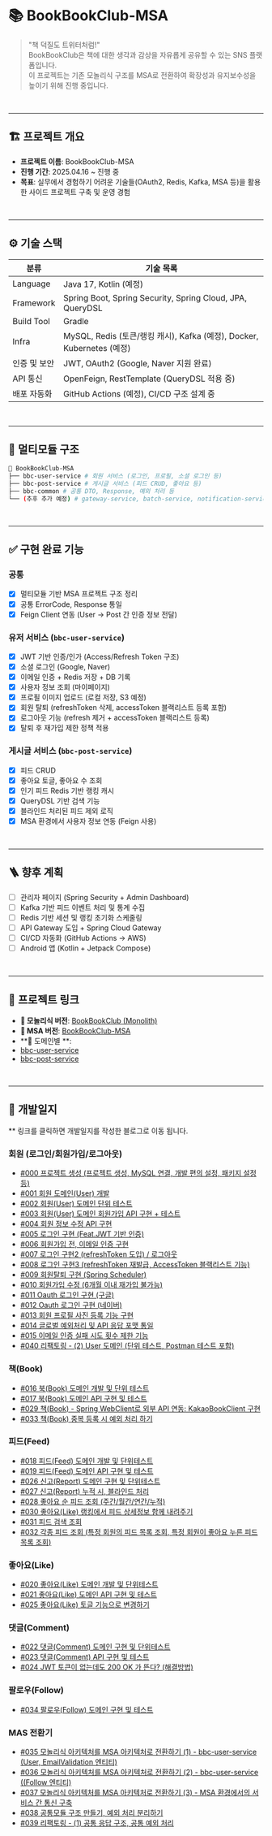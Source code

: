 # 📚 BookBookClub-MSA

> "책 덕질도 트위터처럼!"  
> BookBookClub은 책에 대한 생각과 감상을 자유롭게 공유할 수 있는 SNS 플랫폼입니다.  
> 이 프로젝트는 기존 모놀리식 구조를 MSA로 전환하여 확장성과 유지보수성을 높이기 위해 진행 중입니다.

<br>

----

## 🏗️ 프로젝트 개요

- **프로젝트 이름**: BookBookClub-MSA
- **진행 기간**: 2025.04.16 ~ 진행 중
- **목표**: 실무에서 경험하기 어려운 기술들(OAuth2, Redis, Kafka, MSA 등)을 활용한 사이드 프로젝트 구축 및 운영 경험

<br>

----


## ⚙️ 기술 스택

| 분류           | 기술 목록                                                                 |
|----------------|--------------------------------------------------------------------------|
| Language       | Java 17, Kotlin (예정)                                                   |
| Framework      | Spring Boot, Spring Security, Spring Cloud, JPA, QueryDSL                |
| Build Tool     | Gradle                                                                   |
| Infra          | MySQL, Redis (토큰/랭킹 캐시), Kafka (예정), Docker, Kubernetes (예정)   |
| 인증 및 보안   | JWT, OAuth2 (Google, Naver 지원 완료)                                     |
| API 통신       | OpenFeign, RestTemplate (QueryDSL 적용 중)                               |
| 배포 자동화     | GitHub Actions (예정), CI/CD 구조 설계 중                                |

<br>

----

## 🧱 멀티모듈 구조

```bash
📁 BookBookClub-MSA
├── bbc-user-service # 회원 서비스 (로그인, 프로필, 소셜 로그인 등)
├── bbc-post-service # 게시글 서비스 (피드 CRUD, 좋아요 등)
├── bbc-common # 공통 DTO, Response, 예외 처리 등
└── (추후 추가 예정) # gateway-service, batch-service, notification-service 등
```

<br>

----


## ✅ 구현 완료 기능

### 공통
- [x] 멀티모듈 기반 MSA 프로젝트 구조 정리
- [x] 공통 ErrorCode, Response 통일
- [x] Feign Client 연동 (User → Post 간 인증 정보 전달)

### 유저 서비스 (`bbc-user-service`)
- [x] JWT 기반 인증/인가 (Access/Refresh Token 구조)
- [x] 소셜 로그인 (Google, Naver)
- [x] 이메일 인증 + Redis 저장 + DB 기록
- [x] 사용자 정보 조회 (마이페이지)
- [x] 프로필 이미지 업로드 (로컬 저장, S3 예정)
- [x] 회원 탈퇴 (refreshToken 삭제, accessToken 블랙리스트 등록 포함)
- [x] 로그아웃 기능 (refresh 제거 + accessToken 블랙리스트 등록)
- [x] 탈퇴 후 재가입 제한 정책 적용

### 게시글 서비스 (`bbc-post-service`)
- [x] 피드 CRUD
- [x] 좋아요 토글, 좋아요 수 조회
- [x] 인기 피드 Redis 기반 랭킹 캐시
- [x] QueryDSL 기반 검색 기능
- [x] 블라인드 처리된 피드 제외 로직
- [x] MSA 환경에서 사용자 정보 연동 (Feign 사용)

<br>

----

## 🪜 향후 계획

- [ ] 관리자 페이지 (Spring Security + Admin Dashboard)
- [ ] Kafka 기반 피드 이벤트 처리 및 통계 수집
- [ ] Redis 기반 세션 및 랭킹 초기화 스케줄링
- [ ] API Gateway 도입 + Spring Cloud Gateway
- [ ] CI/CD 자동화 (GitHub Actions → AWS)
- [ ] Android 앱 (Kotlin + Jetpack Compose)

<br>

----

## 📌 프로젝트 링크

- **🧱 모놀리식 버전**: [BookBookClub (Monolith)](https://github.com/ddururiiiiiii/bookbookclub)
- **📁 MSA 버전**: [BookBookClub-MSA](https://github.com/ddururiiiiiii/BookBookClub-MSA)
- **📄 도메인별 **:
-   [bbc-user-service](https://github.com/ddururiiiiiii/bbc-user-service)
-   [bbc-post-service](https://github.com/ddururiiiiiii/bbc-post-service)


<br>

----

## 📕 개발일지
** 링크를 클릭하면 개발일지를 작성한 블로그로 이동 됩니다.

### 회원 (로그인/회원가입/로그아웃)
- [#000 프로젝트 생성 (프로젝트 생성, MySQL 연결, 개발 편의 설정, 패키지 설정 등)](https://ddururiiiiiii.tistory.com/598)
- [#001 회원 도메인(User) 개발](https://ddururiiiiiii.tistory.com/604)
- [#002 회원(User) 도메인 단위 테스트](https://ddururiiiiiii.tistory.com/605)
- [#003 회원(User) 도메인 회원가입 API 구현 + 테스트](https://ddururiiiiiii.tistory.com/608)
- [#004 회원 정보 수정 API 구현](https://ddururiiiiiii.tistory.com/610)
- [#005 로그인 구현 (Feat.JWT 기반 인증)](https://ddururiiiiiii.tistory.com/611)
- [#006 회원가입 전, 이메일 인증 구현](https://ddururiiiiiii.tistory.com/613)
- [#007 로그인 구현2 (refreshToken 도입) / 로그아웃](https://ddururiiiiiii.tistory.com/614)
- [#008 로그인 구현3 (refreshToken 재발급, AccessToken 블랙리스트 기능)](https://ddururiiiiiii.tistory.com/615)
- [#009 회원탈퇴 구현 (Spring Scheduler)](https://ddururiiiiiii.tistory.com/616)
- [#010 회원가입 수정 (6개월 이내 재가입 불가능)](https://ddururiiiiiii.tistory.com/617)
- [#011 Oauth 로그인 구현 (구글)](https://ddururiiiiiii.tistory.com/618)
- [#012 Oauth 로그인 구현 (네이버)](https://ddururiiiiiii.tistory.com/619)
- [#013 회원 프로필 사진 등록 기능 구현](https://ddururiiiiiii.tistory.com/620)
- [#014 글로벌 예외처리 및 API 응답 포맷 통일](https://ddururiiiiiii.tistory.com/621)
- [#015 이메일 인증 실패 시도 횟수 제한 기능](https://ddururiiiiiii.tistory.com/623)
- [#040 리팩토링 - (2) User 도메인 (단위 테스트, Postman 테스트 포함)](https://ddururiiiiiii.tistory.com/676)

### 책(Book)
- [#016 북(Book) 도메인 개발 및 단위 테스트](https://ddururiiiiiii.tistory.com/637)
- [#017 북(Book) 도메인 API 구현 및 테스트](https://ddururiiiiiii.tistory.com/639)
- [#029 책(Book) - Spring WebClient로 외부 API 연동: KakaoBookClient 구현](https://ddururiiiiiii.tistory.com/653)
- [#033 책(Book) 중복 등록 시 예외 처리 하기](https://ddururiiiiiii.tistory.com/658)

### 피드(Feed)
- [#018 피드(Feed) 도메인 개발 및 단위테스트](https://ddururiiiiiii.tistory.com/640)
- [#019 피드(Feed) 도메인 API 구현 및 테스트](https://ddururiiiiiii.tistory.com/641)
- [#026 신고(Report) 도메인 구현 및 단위테스트](https://ddururiiiiiii.tistory.com/650)
- [#027 신고(Report) 누적 시, 블라인드 처리](https://ddururiiiiiii.tistory.com/651)
- [#028 좋아요 순 피드 조회 (주간/월간/연간/누적)](https://ddururiiiiiii.tistory.com/652)
- [#030 좋아요(Like) 랭킹에서 피드 상세정보 함께 내려주기](https://ddururiiiiiii.tistory.com/654)
- [#031 피드 검색 조회](https://ddururiiiiiii.tistory.com/656)
- [#032 각종 피드 조회 (특정 회원의 피드 목록 조회, 특정 회원이 좋아요 누른 피드 목록 조회)](https://ddururiiiiiii.tistory.com/657)

### 좋아요(Like)
- [#020 좋아요(Like) 도메인 개발 및 단위테스트](https://ddururiiiiiii.tistory.com/642)
- [#021 좋아요(Like) 도메인 API 구현 및 테스트](https://ddururiiiiiii.tistory.com/643)
- [#025 좋아요(Like) 토글 기능으로 변경하기](https://ddururiiiiiii.tistory.com/648)

### 댓글(Comment)
- [#022 댓글(Comment) 도메인 구현 및 단위테스트](https://ddururiiiiiii.tistory.com/644)
- [#023 댓글(Comment) API 구현 및 테스트](https://ddururiiiiiii.tistory.com/645)
- [#024 JWT 토큰이 없는데도 200 OK 가 뜬다? (해결방법)](https://ddururiiiiiii.tistory.com/646)

### 팔로우(Follow)
- [#034 팔로우(Follow) 도메인 구현 및 테스트](https://ddururiiiiiii.tistory.com/659)

### MAS 전환기
- [#035 모놀리식 아키텍처를 MSA 아키텍처로 전환하기 (1) - bbc-user-service (User, EmailValidation 엔티티)
](https://ddururiiiiiii.tistory.com/662)
- [#036 모놀리식 아키텍처를 MSA 아키텍처로 전환하기 (2) - bbc-user-service ((Follow 엔티티)](https://ddururiiiiiii.tistory.com/665)
- [#037 모놀리식 아키텍처를 MSA 아키텍처로 전환하기 (3) - MSA 환경에서의 서비스 간 통신 구축](https://ddururiiiiiii.tistory.com/673)
- [#038 공통모듈 구조 만들기, 예외 처리 분리하기](https://ddururiiiiiii.tistory.com/674)
- [#039 리팩토링 - (1) 공통 응답 구조, 공통 예외 처리](https://ddururiiiiiii.tistory.com/675)
